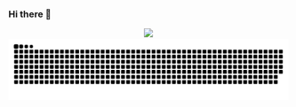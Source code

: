 ### Hi there 👋

<div align="center">
  <img src="https://adaickalavan.github.io/assets/images/gophercises_punching.jpg" width="300" />
</div>

<div align="center">
  <img src="https://raw.githubusercontent.com/danyouknowme/danyouknowme/output/snake.svg" alt="Snake animation" />
</div>

<!--
**danyouknowme/danyouknowme** is a ✨ _special_ ✨ repository because its `README.md` (this file) appears on your GitHub profile.

Here are some ideas to get you started:

- 🔭 I’m currently working on ...
- 🌱 I’m currently learning ...
- 👯 I’m looking to collaborate on ...
- 🤔 I’m looking for help with ...
- 💬 Ask me about ...
- 📫 How to reach me: ...
- 😄 Pronouns: ...
- ⚡ Fun fact: ...
-->
